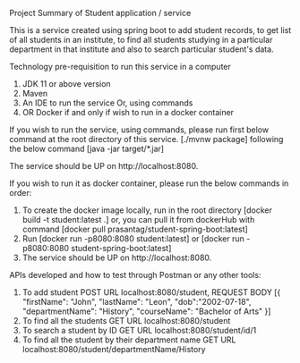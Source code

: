 Project Summary of Student application / service

This is a service created using spring boot to add student records, to get
list of all students in an institute, to find all students studying in
a particular department in that institute and also to search particular 
student's data.

Technology pre-requisition to run this service in a computer
1. JDK 11 or above version
2. Maven
3. An IDE to run the service Or, using commands
4. OR Docker if and only if wish to run in a docker container

If you wish to run the service, using commands, please run first below command 
at the root directory of this service.
[./mvnw package]
following the below command
[java -jar target/*.jar]

The service should be UP on http://localhost:8080.

If you wish to run it as docker container, please run the below commands in order:
1. To create the docker image locally, run in the root directory [docker build -t student:latest .]
or, you can pull it from dockerHub with command [docker pull prasantag/student-spring-boot:latest]
2. Run [docker run -p8080:8080 student:latest] or [docker run -p8080:8080 student-spring-boot:latest]
3. The service should be UP on http://localhost:8080.

APIs developed and how to test through Postman or any other tools:
1. To add student POST URL localhost:8080/student, REQUEST BODY [{
   "firstName": "John",
   "lastName": "Leon",
   "dob":"2002-07-18",
   "departmentName": "History",
   "courseName": "Bachelor of Arts"
   }]
2. To find all the students GET URL localhost:8080/student
3. To search a student by ID GET URL localhost:8080/student/id/1
4. To find all the student by their department name GET URL localhost:8080/student/departmentName/History
